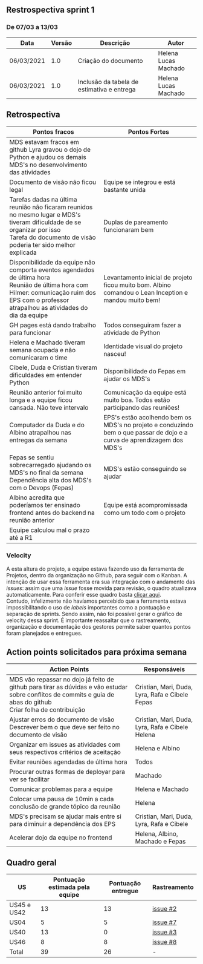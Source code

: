 ## Restrospectiva sprint 1

### De 07/03 a 13/03


| Data       | Versão | Descrição                                           | Autor              |
| ---------- | ------ | --------------------------------------------------- | ------------------ |
| 06/03/2021 | 1.0    | Criação do documento                                |    Helena </br> Lucas Machado   |
| 06/03/2021 | 1.0    | Inclusão da tabela de estimativa e entrega               |    Helena </br> Lucas Machado   |


## Retrospectiva

| **Pontos fracos** | **Pontos Fortes** |
| ----------------- | ----------------- |
| MDS estavam fracos em github Lyra gravou o dojo de Python e ajudou os demais MDS's no desenvolvimento das atividades |
| Documento de visão não ficou legal | Equipe se integrou e está bastante unida |
| Tarefas dadas na última reunião não ficaram reunidos no mesmo lugar e MDS's tiveram dificuldade de se organizar por isso<br>Tarefa do documento de visão poderia ter sido melhor explicada		 | Duplas de pareamento funcionaram bem |
| Disponibilidade da equipe não comporta eventos agendados de última hora <br>Reunião de última hora com Hilmer: comunicação ruim dos EPS com o professor atrapalhou as atividades do dia da equipe		 | Levantamento inicial de projeto ficou muito bom. Albino comandou o Lean Inception e mandou muito bem! |
| GH pages está dando trabalho para funcionar | Todos conseguiram fazer a atividade de Python |
| Helena e Machado tiveram semana ocupada e não comunicaram o time | Identidade visual do projeto nasceu! |
| Cibele, Duda e Cristian tiveram dificuldades em entender Python | Disponibilidade do Fepas em ajudar os MDS's |
| Reunião anterior foi muito longa e a equipe ficou cansada. Não teve intervalo | Comunicação da equipe está muito boa. Todos estão participando das reuniões!
| Computador da Duda e do Albino atrapalhou nas entregas da semana | EPS's estão acolhendo bem os MDS's no projeto e conduzindo bem o que passar de dojo e a curva de aprendizagem dos MDS's|
| Fepas se sentiu sobrecarregado ajudando os MDS's no final da semana<br>Dependência alta dos MDS's com o Devops (Fepas) | MDS's estão conseguindo se ajudar |
| Albino acredita que poderíamos ter ensinado frontend antes do backend na reunião anterior | Equipe está acompromissada como um todo com o projeto |
| Equipe calculou mal o prazo até a R1 |  |


### Velocity
A esta altura do projeto, a equipe estava fazendo uso da ferramenta de Projetos, dentro da organização no Github, para seguir com o Kanban. A intenção de usar essa ferramenta era sua integração com o andamento das *issues*: assim que uma *issue* fosse movida para revisão, o quadro atualizava automaticamente. Para conferir esse quadro basta [clicar aqui](https://github.com/orgs/parlamentaqui/projects/1).
<br> Contudo, infelizmente não havíamos percebido que a ferramenta estava impossibilitando o uso de *labels* importantes como a pontuação e separação de sprints. Sendo assim, não foi possível gerar o gráfico de velocity dessa sprint. É importante reassaltar que o rastreamento, organização e documentação dos gestores permite saber quantos pontos foram planejados e entregues.

## Action points solicitados para próxima semana

| **Action Points** | **Responsáveis** |
| ----------------- | ---------------- |
| MDS vão repassar no dojo já feito de github para tirar as dúvidas e vão estudar sobre conflitos de commits e guia de abas do github<br>Criar folha de contribuição | Cristian, Mari, Duda, Lyra, Rafa e Cibele<br>Fepas |
| Ajustar erros do documento de visão<br>Descrever bem o que deve ser feito no documento de visão                  | Cristian, Mari, Duda, Lyra, Rafa e Cibele<br>Helena |
| Organizar em issues as atividades com seus respectivos critérios de aceitação | Helena e Albino |
| Evitar reuniões agendadas de última hora | Todos |
| Procurar outras formas de deployar para ver se facilitar | Machado |
| Comunicar problemas para a equipe | Helena e Machado |
| Colocar uma pausa de 10min a cada conclusão de grande tópico da reunião | Helena |
| MDS's precisam se ajudar mais entre si para diminuir a dependência dos EPS | Cristian, Mari, Duda, Lyra, Rafa e Cibele |
| Acelerar dojo da equipe no frontend | Helena, Albino, Machado e Fepas |

## Quadro geral

| US          | Pontuação estimada pela equipe | Pontuação entregue | Rastreamento |
|-------------|--------------------------------|--------------------|--------------|
| US45 e US42 | 13                             | 13                 |  [issue #2](https://github.com/parlamentaqui/frontend/issues/2)            | 
| US04        | 5                              | 5                  |      [issue #7](https://github.com/parlamentaqui/frontend/issues/7)        |
| US40        | 13                             | 0                  |      [issue #3](https://github.com/parlamentaqui/frontend/issues/3)        |
| US46        | 8                              | 8                  |     [issue #8](https://github.com/parlamentaqui/frontend/issues/8)         |
| Total       | 39                             | 26                 |        -      |
